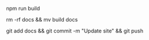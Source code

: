 npm run build

rm -rf docs && mv build docs

git add docs && git commit -m "Update site" && git push